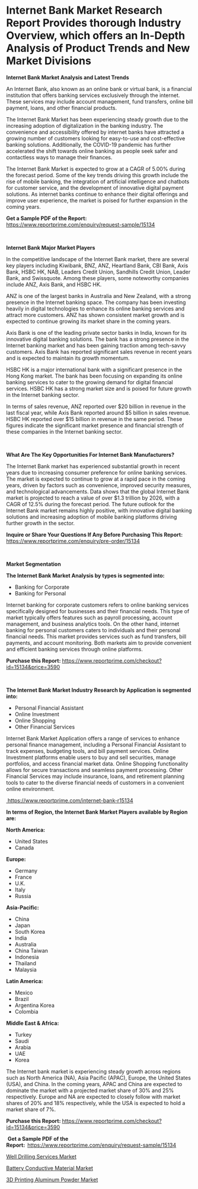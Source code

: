 <p><h1>Internet Bank Market Research Report Provides thorough Industry Overview, which offers an In-Depth Analysis of Product Trends and New Market Divisions</h1></p><p><strong>Internet Bank Market Analysis and Latest Trends</strong></p>
<p><p>An Internet Bank, also known as an online bank or virtual bank, is a financial institution that offers banking services exclusively through the internet. These services may include account management, fund transfers, online bill payment, loans, and other financial products.</p><p>The Internet Bank Market has been experiencing steady growth due to the increasing adoption of digitalization in the banking industry. The convenience and accessibility offered by internet banks have attracted a growing number of customers looking for easy-to-use and cost-effective banking solutions. Additionally, the COVID-19 pandemic has further accelerated the shift towards online banking as people seek safer and contactless ways to manage their finances.</p><p>The Internet Bank Market is expected to grow at a CAGR of 5.00% during the forecast period. Some of the key trends driving this growth include the rise of mobile banking, the integration of artificial intelligence and chatbots for customer service, and the development of innovative digital payment solutions. As internet banks continue to enhance their digital offerings and improve user experience, the market is poised for further expansion in the coming years.</p></p>
<p><strong>Get a Sample PDF of the Report:&nbsp;</strong> <a href="https://www.reportprime.com/enquiry/request-sample/15134">https://www.reportprime.com/enquiry/request-sample/15134</a></p>
<p>&nbsp;</p>
<p><strong>Internet Bank Major Market Players</strong></p>
<p><p>In the competitive landscape of the Internet Bank market, there are several key players including Kiwibank, BNZ, ANZ, Heartland Bank, CBI Bank, Axis Bank, HSBC HK, NAB, Leaders Credit Union, Sandhills Credit Union, Leader Bank, and Swissquote. Among these players, some noteworthy companies include ANZ, Axis Bank, and HSBC HK.</p><p>ANZ is one of the largest banks in Australia and New Zealand, with a strong presence in the Internet banking space. The company has been investing heavily in digital technologies to enhance its online banking services and attract more customers. ANZ has shown consistent market growth and is expected to continue growing its market share in the coming years.</p><p>Axis Bank is one of the leading private sector banks in India, known for its innovative digital banking solutions. The bank has a strong presence in the Internet banking market and has been gaining traction among tech-savvy customers. Axis Bank has reported significant sales revenue in recent years and is expected to maintain its growth momentum.</p><p>HSBC HK is a major international bank with a significant presence in the Hong Kong market. The bank has been focusing on expanding its online banking services to cater to the growing demand for digital financial services. HSBC HK has a strong market size and is poised for future growth in the Internet banking sector.</p><p>In terms of sales revenue, ANZ reported over $20 billion in revenue in the last fiscal year, while Axis Bank reported around $5 billion in sales revenue. HSBC HK reported over $15 billion in revenue in the same period. These figures indicate the significant market presence and financial strength of these companies in the Internet banking sector.</p></p>
<p>&nbsp;</p>
<p><strong>What Are The Key Opportunities For Internet Bank Manufacturers?</strong></p>
<p><p>The Internet Bank market has experienced substantial growth in recent years due to increasing consumer preference for online banking services. The market is expected to continue to grow at a rapid pace in the coming years, driven by factors such as convenience, improved security measures, and technological advancements. Data shows that the global Internet Bank market is projected to reach a value of over $1.3 trillion by 2026, with a CAGR of 12.5% during the forecast period. The future outlook for the Internet Bank market remains highly positive, with innovative digital banking solutions and increasing adoption of mobile banking platforms driving further growth in the sector.</p></p>
<p><strong>Inquire or Share Your Questions If Any Before Purchasing This Report:</strong> <a href="https://www.reportprime.com/enquiry/pre-order/15134">https://www.reportprime.com/enquiry/pre-order/15134</a></p>
<p>&nbsp;</p>
<p><strong>Market Segmentation</strong></p>
<p><strong>The Internet Bank Market Analysis by types is segmented into:</strong></p>
<p><ul><li>Banking for Corporate</li><li>Banking for Personal</li></ul></p>
<p><p>Internet banking for corporate customers refers to online banking services specifically designed for businesses and their financial needs. This type of market typically offers features such as payroll processing, account management, and business analytics tools. On the other hand, internet banking for personal customers caters to individuals and their personal financial needs. This market provides services such as fund transfers, bill payments, and account monitoring. Both markets aim to provide convenient and efficient banking services through online platforms.</p></p>
<p><strong>Purchase this Report:&nbsp;</strong><a href="https://www.reportprime.com/checkout?id=15134&price=3590">https://www.reportprime.com/checkout?id=15134&price=3590</a></p>
<p>&nbsp;</p>
<p><strong>The Internet Bank Market Industry Research by Application is segmented into:</strong></p>
<p><ul><li>Personal Financial Assistant</li><li>Online Investment</li><li>Online Shopping</li><li>Other Financial Services</li></ul></p>
<p><p>Internet Bank Market Application offers a range of services to enhance personal finance management, including a Personal Financial Assistant to track expenses, budgeting tools, and bill payment services. Online Investment platforms enable users to buy and sell securities, manage portfolios, and access financial market data. Online Shopping functionality allows for secure transactions and seamless payment processing. Other Financial Services may include insurance, loans, and retirement planning tools to cater to the diverse financial needs of customers in a convenient online environment.</p></p>
<p><a href="https://www.reportprime.com/internet-bank-r15134">&nbsp;https://www.reportprime.com/internet-bank-r15134</a></p>
<p><strong>In terms of Region, the Internet Bank Market Players available by Region are:</strong></p>
<p>
    <p> <strong> North America: </strong>
        <ul>
            <li>United States</li>
            <li>Canada</li>
        </ul>
        </p> 
    <p> <strong> Europe: </strong>
        <ul>
            <li>Germany</li>
            <li>France</li>
            <li>U.K.</li>
            <li>Italy</li>
            <li>Russia</li>
        </ul>
        </p> 
    <p> <strong> Asia-Pacific: </strong>
        <ul>
            <li>China</li>
            <li>Japan</li>
            <li>South Korea</li>
            <li>India</li>
            <li>Australia</li>
            <li>China Taiwan</li>
            <li>Indonesia</li>
            <li>Thailand</li>
            <li>Malaysia</li>
        </ul>
        </p> 
    <p> <strong> Latin America: </strong>
        <ul>
            <li>Mexico</li>
            <li>Brazil</li>
            <li>Argentina Korea</li>
            <li>Colombia</li>
        </ul>
        </p> 
    <p> <strong> Middle East & Africa: </strong>
        <ul>
            <li>Turkey</li>
            <li>Saudi</li>
            <li>Arabia</li>
            <li>UAE</li>
            <li>Korea</li>
        </ul>
    </p>
    </p>
<p><p>The Internet bank market is experiencing steady growth across regions such as North America (NA), Asia Pacific (APAC), Europe, the United States (USA), and China. In the coming years, APAC and China are expected to dominate the market with a projected market share of 30% and 25% respectively. Europe and NA are expected to closely follow with market shares of 20% and 18% respectively, while the USA is expected to hold a market share of 7%.</p></p>
<p><strong>Purchase this Report: </strong><a href="https://www.reportprime.com/checkout?id=15134&price=3590">https://www.reportprime.com/checkout?id=15134&price=3590</a></p>
<p>&nbsp;<strong>Get a Sample PDF of the Report:&nbsp;&nbsp;</strong><a href="https://www.reportprime.com/enquiry/request-sample/15134">https://www.reportprime.com/enquiry/request-sample/15134</a></p>
<p><strong></strong></p>
<p><p><a href="https://github.com/sofayahoo2023/Market-Research-Report-List-4/blob/main/well-drilling-services-market.md">Well Drilling Services Market</a></p><p><a href="https://www.linkedin.com/pulse/battery-conductive-material-market-size-growth-forecast-from-6bbpf?trackingId=tuSmExFgLBsvXen%2Bi%2FnzPQ%3D%3D">Battery Conductive Material Market</a></p><p><a href="https://www.linkedin.com/pulse/3d-printing-aluminum-powder-market-offers-provide-insightful-rzngf?trackingId=bJeBaDBTX8R%2BJw%2FzNjV6dA%3D%3D">3D Printing Aluminum Powder Market</a></p></p>